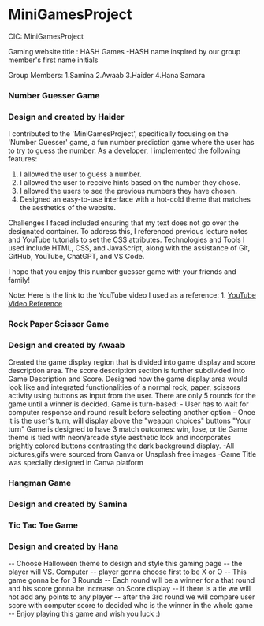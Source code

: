 # MiniGamesProject
CIC: MiniGamesProject

Gaming website title : HASH Games
-HASH name inspired by our group member's first name initials

Group Members:
1.Samina
2.Awaab
3.Haider
4.Hana Samara


### Number Guesser Game ####
### Design and created by Haider ###

I contributed to the 'MiniGamesProject', specifically focusing on the 'Number Guesser' game, a fun number prediction game where the user has to try to guess the number. As a developer, I implemented the following features:

1. I allowed the user to guess a number.
2. I allowed the user to receive hints based on the number they chose.
3. I allowed the users to see the previous numbers they have chosen.
4. Designed an easy-to-use interface with a hot-cold theme that matches the aesthetics of the website.

Challenges I faced included ensuring that my text does not go over the designated container. To address this, I referenced previous lecture notes and YouTube tutorials to set the CSS attributes.
Technologies and Tools I used include HTML, CSS, and JavaScript, along with the assistance of Git, GitHub, YouTube, ChatGPT, and VS Code.

I hope that you enjoy this number guesser game with your friends and family!

Note: Here is the link to the YouTube video I used as a reference:
     1.  [YouTube Video Reference](https://www.youtube.com/watch?v=gPbpGWFl8mQ)


### Rock Paper Scissor Game ####
### Design and created by Awaab ###
Created the game display region that is divided into game display and score description area.
The score description section is further subdivided into Game Description and Score.
Designed how the game display area would look like and integrated functionalities of 
a normal rock, paper, scissors activity using buttons as input from the user.
There are only 5 rounds for the game until a winner is decided.
Game is turn-based:
     - User has to wait for computer response and round result before selecting another option
     - Once it is the user's turn, will display above the "weapon choices" buttons "Your turn"
Game is designed to have 3 match outcomes: win, lose, or tie
Game theme is tied with neon/arcade style aesthetic look and incorporates brightly colored buttons 
contrasting the dark background display. 
     -All pictures,gifs were sourced from Canva or Unsplash free images
     -Game Title was specially designed in Canva platform

### Hangman Game ####
### Design and created by Samina ###

### Tic Tac Toe Game ####
### Design and created by Hana ###

-- Choose Halloween theme to design and style this gaming page
-- the player will VS. Computer
-- player gonna choose first to be X or O
-- This game gonna be for 3 Rounds
-- Each round will be a winner for a that round and his score gonna be increase on Score display
-- if there is a tie we will not add any points to any player
-- after the 3rd round we will compare user score with computer score to decided who is the winner in the whole game
-- Enjoy playing this game and wish you luck :)


